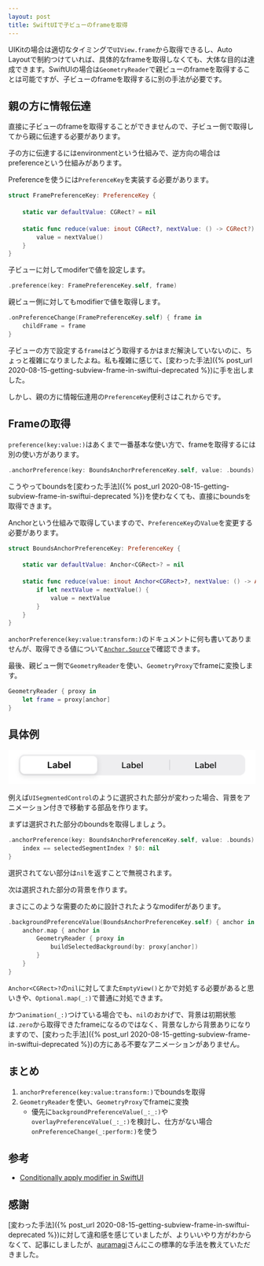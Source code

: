 ```yaml
---
layout: post
title: SwiftUIで子ビューのframeを取得
---
```


UIKitの場合は適切なタイミングで`UIView.frame`から取得できるし、Auto Layoutで制約つけていれば、具体的なframeを取得しなくても、大体な目的は達成できます。SwiftUIの場合は`GeometryReader`で親ビューのframeを取得することは可能ですが、子ビューのframeを取得するに別の手法が必要です。

## 親の方に情報伝達

直接に子ビューのframeを取得することができませんので、子ビュー側で取得してから親に伝達する必要があります。

子の方に伝達するにはenvironmentという仕組みで、逆方向の場合はpreferenceという仕組みがあります。

Preferenceを使うには`PreferenceKey`を実装する必要があります。

```swift
struct FramePreferenceKey: PreferenceKey {

    static var defaultValue: CGRect? = nil

    static func reduce(value: inout CGRect?, nextValue: () -> CGRect?) {
        value = nextValue()
    }
}
```

子ビューに対してmodiferで値を設定します。

```swift
.preference(key: FramePreferenceKey.self, frame)
```

親ビュー側に対してもmodifierで値を取得します。

```swift
.onPreferenceChange(FramePreferenceKey.self) { frame in
    childFrame = frame
}
```

子ビューの方で設定する`frame`はどう取得するかはまだ解決していないのに、ちょっと複雑になりましたよね。私も複雑に感じて、[変わった手法]({% post_url 2020-08-15-getting-subview-frame-in-swiftui-deprecated %})に手を出しました。

しかし、親の方に情報伝達用の`PreferenceKey`便利さはこれからです。

## Frameの取得

`preference(key:value:)`はあくまで一番基本な使い方で、frameを取得するには別の使い方があります。

```swift
.anchorPreference(key: BoundsAnchorPreferenceKey.self, value: .bounds) { $0 }
```

こうやってboundsを[変わった手法]({% post_url 2020-08-15-getting-subview-frame-in-swiftui-deprecated %})を使わなくても、直接にboundsを取得できます。

Anchorという仕組みで取得していますので、`PreferenceKey`の`Value`を変更する必要があります。

```swift
struct BoundsAnchorPreferenceKey: PreferenceKey {

    static var defaultValue: Anchor<CGRect>? = nil

    static func reduce(value: inout Anchor<CGRect>?, nextValue: () -> Anchor<CGRect>?) {
        if let nextValue = nextValue() {
            value = nextValue
        }
    }
}
```

`anchorPreference(key:value:transform:)`のドキュメントに何も書いてありませんが、取得できる値について[`Anchor.Source`](https://developer.apple.com/documentation/swiftui/anchor/source)で確認できます。

最後、親ビュー側で`GeometryReader`を使い、`GeometryProxy`でframeに変換します。

```swift
GeometryReader { proxy in
    let frame = proxy[anchor]
}
```

## 具体例

![UISegmentedControl](/assets/images/segmented-control.png)

例えば`UISegmentedControl`のように選択された部分が変わった場合、背景をアニメーション付きで移動する部品を作ります。

まずは選択された部分のboundsを取得しましょう。

```swift
.anchorPreference(key: BoundsAnchorPreferenceKey.self, value: .bounds) { 
    index == selectedSegmentIndex ? $0: nil 
}
```

選択されてない部分は`nil`を返すことで無視されます。

次は選択された部分の背景を作ります。

まさにこのような需要のために設計されたようなmodiferがあります。

```swift
.backgroundPreferenceValue(BoundsAnchorPreferenceKey.self) { anchor in
    anchor.map { anchor in
        GeometryReader { proxy in
            buildSelectedBackground(by: proxy[anchor])
        }
    }
}
```

`Anchor<CGRect>?`の`nil`に対してまた`EmptyView()`とかで対処する必要があると思いきや、`Optional.map(_:)`で普通に対処できます。

かつ`animation(_:)`つけている場合でも、`nil`のおかげで、背景は初期状態は`.zero`から取得できたframeになるのではなく、背景なしから背景ありになりますので、[変わった手法]({% post_url 2020-08-15-getting-subview-frame-in-swiftui-deprecated %})の方にある不要なアニメーションがありません。

## まとめ

1. `anchorPreference(key:value:transform:)`でboundsを取得
2. `GeometryReader`を使い、`GeometryProxy`でframeに変換
   - 優先に`backgroundPreferenceValue(_:_:)`や`overlayPreferenceValue(_:_:)`を検討し、仕方がない場合`onPreferenceChange(_:perform:)`を使う

## 参考

- [Conditionally apply modifier in SwiftUI](https://forums.swift.org/t/conditionally-apply-modifier-in-swiftui/32815/19)

## 感謝

[変わった手法]({% post_url 2020-08-15-getting-subview-frame-in-swiftui-deprecated %})に対して違和感を感じていましたが、よりいいやり方がわからなくて、記事にしましたが、[auramagi](https://github.com/auramagi)さんにこの標準的な手法を教えていただきました。
